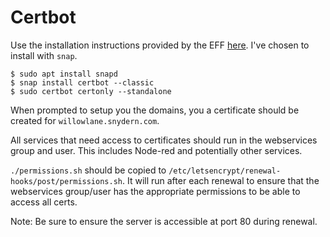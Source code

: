 # Certbot

Use the installation instructions provided by the EFF [here](https://certbot.eff.org/instructions).
I've chosen to install with `snap`.

```
$ sudo apt install snapd
$ snap install certbot --classic
$ sudo certbot certonly --standalone
```

When prompted to setup you the domains, you a certificate should be created for `willowlane.snydern.com`.

All services that need access to certificates should run in the webservices group and user.
This includes Node-red and potentially other services.

`./permissions.sh` should be copied to `/etc/letsencrypt/renewal-hooks/post/permissions.sh`.
It will run after each renewal to ensure that the webservices group/user has the appropriate
permissions to be able to access all certs.

Note: Be sure to ensure the server is accessible at port 80 during renewal.

